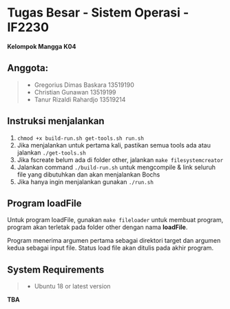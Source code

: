 # Tugas Besar - Sistem Operasi - IF2230
**Kelompok Mangga K04**

## Anggota:
> * Gregorius Dimas Baskara 13519190
> * Christian Gunawan 13519199
> * Tanur Rizaldi Rahardjo 13519214

## Instruksi menjalankan
1. `chmod +x build-run.sh get-tools.sh run.sh`
2. Jika menjalankan untuk pertama kali, pastikan semua tools ada atau jalankan `./get-tools.sh`
3. Jika fscreate belum ada di folder other, jalankan `make filesystemcreator`
4. Jalankan command `./build-run.sh` untuk mengcompile & link seluruh file yang dibutuhkan dan akan menjalankan Bochs
5. Jika hanya ingin menjalankan gunakan `./run.sh`

## Program loadFile
Untuk program loadFile, gunakan `make fileloader` untuk membuat program, program akan terletak pada
folder other dengan nama **loadFile**.

Program menerima argumen pertama sebagai direktori target dan argumen kedua sebagai input file.
Status load file akan ditulis pada akhir program.


## System Requirements
> * Ubuntu 18 or latest version

**TBA**
   
   
<!-- ALSA - Vcxsrv -
- Bochs troubleshoot,
chmod +x troubleshoot
Dependencies
ALSA - Vcxsrv - Ubuntu 20.04 - <TBA>
- xserver
https://medium.com/javarevisited/using-wsl-2-with-x-server-linux-on-windows-a372263533c3
https://www.stat.ipb.ac.id/agusms/index.php/2019/01/15/how-to-run-graphical-linux-applications-on-bash-on-ubuntu-on-windows-10/
- ALSA
https://bbs.archlinux.org/viewtopic.php?id=94696
objdump -D -b binary -m i8086 <filename>

https://www.fountainware.com/EXPL/bios_key_codes.htm
-->
